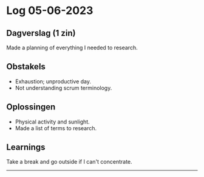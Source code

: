 # Log 05-06-2023

## Dagverslag (1 zin)
Made a planning of everything I needed to research.
  
## Obstakels
* Exhaustion; unproductive day.
* Not understanding scrum terminology.

## Oplossingen
* Physical activity and sunlight.
* Made a list of terms to research.
  
## Learnings
Take a break and go outside if I can't concentrate.
  
---

